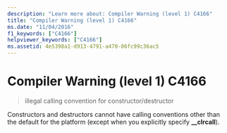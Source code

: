 ```yaml
---
description: "Learn more about: Compiler Warning (level 1) C4166"
title: "Compiler Warning (level 1) C4166"
ms.date: "11/04/2016"
f1_keywords: ["C4166"]
helpviewer_keywords: ["C4166"]
ms.assetid: 4e5398a1-d913-4791-a470-06fc99c36ac5
---
```

# Compiler Warning (level 1) C4166

> illegal calling convention for constructor/destructor

Constructors and destructors cannot have calling conventions other than the default for the platform (except when you explicitly specify **__clrcall**).
